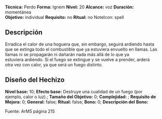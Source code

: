 
**Técnica:** Perdo
**Forma:** Ignem
**Nivel:** 20
**Alcance:** voz 
**Duración:** momentánea  
**Objetivo:** individual
**Requisito:** no
**Ritual:** no
NoteIcon: spell




## Descripción 
<p>Erradica el calor de una hoguera que, sin embargo, seguirá ardiendo hasta que se extinga todo el combustible que ya estuviera envuelto en llamas. Las llamas ni se propagarán ni dañarán nada más allá de lo que ya estuviera ardiendo. Si el fuego se extingue y se vuelve a prender, arderá otra vez con calor, ya que será un fuego distinto.</p>

## Diseño del Hechizo 

**Nivel base:** 10; **Efecto base:** Destruye una cualidad de un fuego (por ejemplo, calor o luz).;  **Tamaño del **Objetivo:**** 0; **Complejidad:** ; **Requisito de Mejora:** 0; **General:** false; **Ritual:** false; **Bono:** 0; **Descripción del** **Bono:** 

Fuente: ArM5 página 215